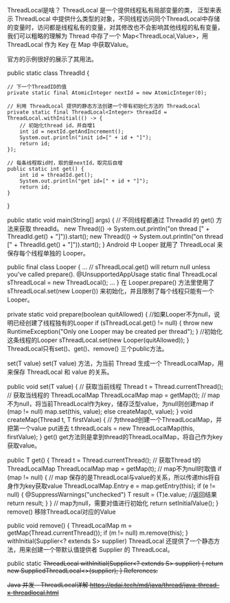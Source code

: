 ThreadLocal是啥？
ThreadLocal<T> 是一个提供线程私有局部变量的类，<T> 泛型来表示 ThreadLocal 中提供什么类型的对象，不同线程访问同个ThreadLocal中存储的变量时，访问都是线程私有的变量，对其修改也不会影响其他线程的私有变量，我们可以粗略的理解为 Thread 中存了一个 Map<ThreadLocal,Value>，用 ThreadLocal 作为 Key 在 Map 中获取Value。

官方的示例很好的展示了其用法。

public static class ThreadId {

    // 下一个ThreadID的值
    private static final AtomicInteger nextId = new AtomicInteger(0);

    // 利用 ThreadLocal 提供的静态方法创建一个带有初始化方法的 ThreadLocal
    private static final ThreadLocal<Integer> threadId = ThreadLocal.withInitial(() -> {
        // 初始化thread id，并自增1
        int id = nextId.getAndIncrement();
        System.out.println("init id=[" + id + "]");
        return id;
    });

    // 每条线程取id时，取的是nextId，取完后自增
    public static int get() {
        int id = threadId.get();
        System.out.println("get id=[" + id + "]");
        return id;
    }
}

public static void main(String[] args) {
    // 不同线程都通过 ThreadId 的 get() 方法来获取 threadId。
    new Thread(() -> System.out.println("on thread [" + ThreadId.get() + "]")).start();
    new Thread(() -> System.out.println("on thread [" + ThreadId.get() + "]")).start();
}
Android 中 Looper 就用了 ThreadLocal 来保存每个线程单独的 Looper。

public final class Looper {
    ...
    // sThreadLocal.get() will return null unless you've called prepare().
    @UnsupportedAppUsage
    static final ThreadLocal<Looper> sThreadLocal = new ThreadLocal<Looper>();
    ...
}
在 Looper.prepare() 方法里使用了 sThreadLocal.set(new Looper()) 来初始化，并且限制了每个线程只能有一个Looper。

private static void prepare(boolean quitAllowed) {
    //如果Looper不为null，说明已经创建了线程独有的Looper
    if (sThreadLocal.get() != null) {
        throw new RuntimeException("Only one Looper may be created per thread");
    }
    //初始化这条线程的Looper
    sThreadLocal.set(new Looper(quitAllowed));
}
ThreadLocal只有set()、get()、remove() 三个public方法。

set(T value)
set(T value) 方法，为当前 Thread 生成一个 ThreadLocalMap，用来保存 ThreadLocal 和 value 的关系。

public void set(T value) {
    // 获取当前线程
    Thread t = Thread.currentThread();
    // 获取当线程的 ThreadLocalMap
    ThreadLocalMap map = getMap(t);
    // map不为null，将当前ThreadLocal作为key，储存泛型value，为null则创建map
    if (map != null)
        map.set(this, value);
    else
        createMap(t, value);
}
void createMap(Thread t, T firstValue) {
    // 为thread创建一个ThreadLocalMap，并把第一个value put进去
    t.threadLocals = new ThreadLocalMap(this, firstValue);
}
get()
get方法则是拿到thread的ThreadLocalMap，将自己作为key获取value。

public T get() {
    Thread t = Thread.currentThread();
    // 获取Thread t的ThreadLocalMap
    ThreadLocalMap map = getMap(t);
    // map不为null时取值
    if (map != null) {
        // map 保存的是ThreadLocal与value的关系，所以传递this将自身作为key获取value
        ThreadLocalMap.Entry e = map.getEntry(this);
        if (e != null) {
            @SuppressWarnings("unchecked")
            T result = (T)e.value;
            //返回结果
            return result;
        }
    }
    // map为null，需要对值进行初始化
    return setInitialValue();
}
remove()
移除ThreadLocal对应的Value

public void remove() {
    ThreadLocalMap m = getMap(Thread.currentThread());
    if (m != null)
        m.remove(this);
}
withInitial(Supplier<? extends S> supplier)
ThreadLocal 还提供了一个静态方法，用来创建一个带默认值提供者 Supplier 的 ThreadLocal。

public static <S> ThreadLocal<S> withInitial(Supplier<? extends S> supplier) {
    return new SuppliedThreadLocal<>(supplier);
}
References:

Java 并发 – ThreadLocal详解 https://pdai.tech/md/java/thread/java-thread-x-threadlocal.html
